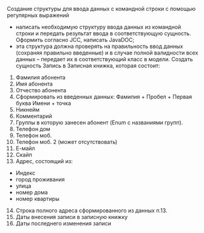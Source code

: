 Создание структуры для ввода данных с командной строки с
помощью регулярных выражений

- написать необходимую структуру ввода данных из командной строки и передать
результат ввода в соответствующую сущность. Оформить согласно JCC, написать
JavaDOC;
- эта структура должна проверять на правильность ввод данных (сохраняя
правильно введенные) и в случае полной валидности всех данных – передает их в
соответствующий класс в модели.
Создать сущность Запись в Записная книжка, которая состоит:
1. Фамилия абонента
2. Имя абонента
3. Отчество абонента
4. Сформировать из введенных данных: Фамилия + Пробел + Первая буква
Имени + точка
5. Никнейм
6. Комментарий
7. Группы в которую занесен абонент (Enum с названиями групп).
8. Телефон дом
9. Телефон моб.
10. Телефон моб. 2 (может отсутствовать)
11. Е-майл
12. Скайп
13. Адрес, состоящий из:
- Индекс
- город проживания
- улица
- номер дома
- номер квартиры
14. Строка полного адреса сформированного из данных п.13.
15. Даты внесения записи в записную книжку
16. Даты последнего изменения записи
